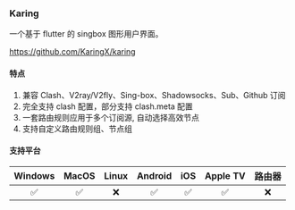 ### Karing

一个基于 flutter 的 singbox 图形用户界面。

<c-embed>https://github.com/KaringX/karing</c-embed>

#### 特点

1. 兼容 Clash、V2ray/V2fly、Sing-box、Shadowsocks、Sub、Github 订阅
2. 完全支持 clash 配置，部分支持 clash.meta 配置
3. 一套路由规则应用于多个订阅源, 自动选择高效节点
4. 支持自定义路由规则组、节点组

#### 支持平台

| Windows | MacOS | Linux | Android | iOS | Apple TV | 路由器 |
| :---: | :---: | :---: | :---: | :---: | :---: | :---: |
| :white_check_mark: | :white_check_mark: | :x: | :white_check_mark: | :white_check_mark: | :white_check_mark: | :x: |
